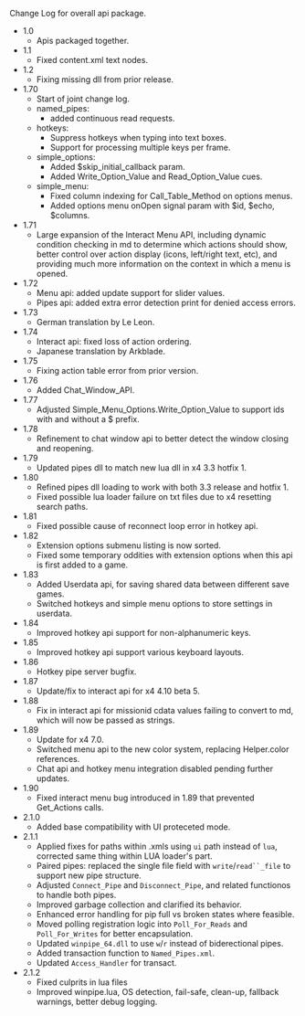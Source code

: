 
Change Log for overall api package.

* 1.0
  - Apis packaged together.
* 1.1
  - Fixed content.xml text nodes.
* 1.2
  - Fixing missing dll from prior release.
* 1.70
  - Start of joint change log.
  - named_pipes:
    - added continuous read requests.
  - hotkeys:
    - Suppress hotkeys when typing into text boxes.
    - Support for processing multiple keys per frame.
  - simple_options: 
    - Added $skip_initial_callback param.
    - Added Write_Option_Value and Read_Option_Value cues.
  - simple_menu:
    - Fixed column indexing for Call_Table_Method on options menus.
    - Added options menu onOpen signal param with $id, $echo, $columns.
* 1.71
  - Large expansion of the Interact Menu API, including dynamic condition checking in md to determine which actions should show, better control over action display (icons, left/right text, etc), and providing much more information on the context in which a menu is opened.
* 1.72
  - Menu api: added update support for slider values.
  - Pipes api: added extra error detection print for denied access errors.
* 1.73
  - German translation by Le Leon.
* 1.74
  - Interact api: fixed loss of action ordering.
  - Japanese translation by Arkblade.
* 1.75
  - Fixing action table error from prior version.
* 1.76
  - Added Chat_Window_API.
* 1.77
  - Adjusted Simple_Menu_Options.Write_Option_Value to support ids with and without a $ prefix.
* 1.78
  - Refinement to chat window api to better detect the window closing and reopening.
* 1.79
  - Updated pipes dll to match new lua dll in x4 3.3 hotfix 1.
* 1.80
  - Refined pipes dll loading to work with both 3.3 release and hotfix 1.
  - Fixed possible lua loader failure on txt files due to x4 resetting search paths.
* 1.81
  - Fixed possible cause of reconnect loop error in hotkey api.
* 1.82
  - Extension options submenu listing is now sorted.
  - Fixed some temporary oddities with extension options when this api is first added to a game.
* 1.83
  - Added Userdata api, for saving shared data between different save games.
  - Switched hotkeys and simple menu options to store settings in userdata.
* 1.84
  - Improved hotkey api support for non-alphanumeric keys.
* 1.85
  - Improved hotkey api support various keyboard layouts.
* 1.86
  - Hotkey pipe server bugfix.
* 1.87
  - Update/fix to interact api for x4 4.10 beta 5.
* 1.88
  - Fix in interact api for missionid cdata values failing to convert to md, which will now be passed as strings.
* 1.89
  - Update for x4 7.0.
  - Switched menu api to the new color system, replacing Helper.color references.
  - Chat api and hotkey menu integration disabled pending further updates.
* 1.90
  - Fixed interact menu bug introduced in 1.89 that prevented Get_Actions calls.
* 2.1.0
  - Added base compatibility with UI proteceted mode.
* 2.1.1
  - Applied fixes for paths within .xmls using `ui` path instead of `lua`, corrected same thing within LUA loader's part.
  - Paired pipes: replaced the single file field with `write`/`read``_file` to support new pipe structure.
  - Adjusted `Connect_Pipe` and `Disconnect_Pipe`, and related functionos to handle both pipes.
  - Improved garbage collection and clarified its behavior.
  - Enhanced error handling for pip full vs broken states where feasible.
  - Moved polling registration logic into `Poll_For_Reads` and `Poll_For_Writes` for better encapsulation.
  - Updated `winpipe_64.dll` to use `w`/`r` instead of biderectional pipes.
  - Added transaction function to `Named_Pipes.xml`.
  - Updated `Access_Handler` for  transact.
* 2.1.2 
  - Fixed culprits in lua files
  - Improved winpipe.lua, OS detection, fail-safe, clean-up, fallback warnings, better debug logging.
   